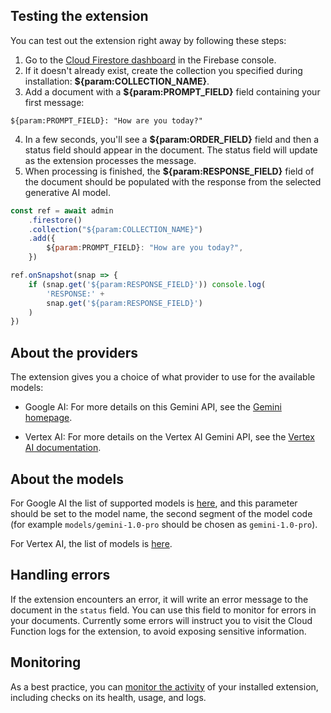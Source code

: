 ## Testing the extension

You can test out the extension right away by following these steps:

1. Go to the [Cloud Firestore dashboard](https://console.firebase.google.com/project/_/firestore) in the Firebase console.
2. If it doesn't already exist, create the collection you specified during installation: **${param:COLLECTION_NAME}**.
3. Add a document with a **${param:PROMPT_FIELD}** field containing your first message:

```
${param:PROMPT_FIELD}: "How are you today?"
```

4. In a few seconds, you'll see a **${param:ORDER_FIELD}** field and then a status field should appear in the document. The status field will update as the extension processes the message.
5. When processing is finished, the **${param:RESPONSE_FIELD}** field of the document should be populated with the response from the selected generative AI model.

```javascript
const ref = await admin
    .firestore()
    .collection("${param:COLLECTION_NAME}")
    .add({
        ${param:PROMPT_FIELD}: "How are you today?",
    })

ref.onSnapshot(snap => {
    if (snap.get('${param:RESPONSE_FIELD}')) console.log(
        'RESPONSE:' +
        snap.get('${param:RESPONSE_FIELD}')
    )
})
```

## About the providers

The extension gives you a choice of what provider to use for the available models:

- Google AI: For more details on this Gemini API, see the [Gemini homepage](https://ai.google.dev/docs).

- Vertex AI: For more details on the Vertex AI Gemini API, see the [Vertex AI documentation](https://cloud.google.com/vertex-ai/docs/generative-ai/model-reference/gemini).

## About the models

For Google AI the list of supported models is [here](https://ai.google.dev/models/gemini), and this parameter should be set to the model name, the second segment of the model code (for
example `models/gemini-1.0-pro` should be chosen as `gemini-1.0-pro`).

For Vertex AI, the list of models is [here](https://cloud.google.com/vertex-ai/docs/generative-ai/learn/models).

## Handling errors

If the extension encounters an error, it will write an error message to the document in the `status` field. You can use this field to monitor for errors in your documents. Currently some errors will instruct you to visit the Cloud Function logs for the extension, to avoid exposing sensitive information.

## Monitoring

As a best practice, you can [monitor the activity](https://firebase.google.com/docs/extensions/manage-installed-extensions#monitor) of your installed extension, including checks on its health, usage, and logs.
